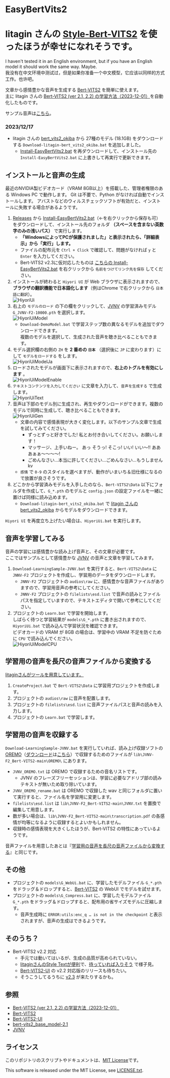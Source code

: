 ﻿# EasyBertVits2

# litagin さんの [Style-Bert-VITS2](https://github.com/litagin02/Style-Bert-VITS2) を使ったほうが幸せになれそうです。

I haven't tested it in an English environment, but if you have an English model it should work the same way. Maybe.<br>我没有在中文环境中测试过，但是如果你准备一个中文模型，它应该以同样的方式工作。也许吧。

文章から感情豊かな音声を生成する [Bert-VITS2](https://github.com/fishaudio/Bert-VITS2) を簡単に使えます。<br>主に litagin さんの  [Bert-VITS2 (ver 2.1, 2.2) の学習方法（2023-12-01）](https://zenn.dev/litagin/articles/b1ddc1da5ea2b3)を自動化したものです。

サンプル音声は[こちら](https://twitter.com/Zuntan03/status/1735947687466557733)。

### 2023/12/17

- litagin さんの [bert_vits2_okiba](https://huggingface.co/litagin/bert_vits2_okiba) から 27種のモデル (18.1GB) をダウンロードする `Download-litagin-bert_vits2_okiba.bat` を追加しました。
	- [Install-EasyBertVits2.bat](https://github.com/Zuntan03/EasyBertVits2/releases/download/v2.1.2/Install-EasyBertVits2.bat) を再ダウンロードして、インストール先の `Install-EasyBertVits2.bat` に上書きして再実行で更新できます。

## インストールと音声の生成

最近のNVIDIA製ビデオカード（VRAM 8GB以上）を搭載した、管理者権限のある Windows PC で動作します。 
Git は不要で、Python がなければ自動でインストールします。 
アバストなどのウィルスチェックソフトが有効だと、インストールに失敗する場合があるようです。

1. [Releases](https://github.com/Zuntan03/EasyBertVits2/releases) から [Install-EasyBertVits2.bat](https://github.com/Zuntan03/EasyBertVits2/releases/download/v2.1.2/Install-EasyBertVits2.bat)（←を右クリックから保存も可） をダウンロードして、インストール先のフォルダ **（スペースを含まない英数字のみの浅いパス）** で実行します。
	- **「WindowsによってPCが保護されました」と表示されたら、「詳細表示」から「実行」します。**
	- ファイルの配布元を `Ctrl + Click` で確認して、問題がなければ `y` と `Enter` を入力してください。
	- Bert-VITS2 v2.3に仮対応したものは [こちらの Install-EasyBertVits2.bat](https://github.com/Zuntan03/EasyBertVits2/raw/main/src/Install-EasyBertVits2.bat) を右クリックから `名前をつけてリンク先を保存` してください。
2. インストールが終わると `Hiyori UI` が Web ブラウザに表示されますので、**ブラウザの翻訳機能で日本語化します**（例はChrome で右クリックから `日本語に翻訳`）。<br>![HiyoriUi](./doc/img/HiyoriUi.png)
3. 右上の `モデルのロード` の下の欄をクリックして、[JVNV](https://sites.google.com/site/shinnosuketakamichi/research-topics/jvnv_corpus) の学習済みモデル `G_JVNV-F2-10000.pth` を選択します。<br>![HiyoriUiModel](./doc/img/HiyoriUiModel.png)
	- `Download-DemoModel.bat` で学習ステップ数の異なるモデルを追加でダウンロードできます。<br>複数のモデルを選択して、生成された音声を聴き比べることもできます。
4. モデル選択欄の右側の `ZH` を **2 番めの `日本`** （選択後に `JP` に変わります）にして `モデルをロードする` をします。<br>![HiyoriUiModelJa](./doc/img/HiyoriUiModelJa.png)
5. ロードされたモデルが画面下に表示されますので、**右上のトグルを有効にします** 。<br>![HiyoriUiModelEnable](./doc/img/HiyoriUiModelEnable.png)
6. `テキストコンテンツを入力してください` に文章を入力して、`音声を生成する` で生成します。<br>![HiyoriUiText](./doc/img/HiyoriUiText.png)
7. 音声は下部のモデル別に生成され、再生やダウンロードができます。複数のモデルで同時に生成して、聴き比べることもできます。<br>![HiyoriUiGen](./doc/img/HiyoriUiGen.png)
	- 文章の内容で感情表現が大きく変化します。以下のサンプル文章で生成を試してみてください。
		- ずっとずっと好きでした! 私とお付き合いしてください。お願いします！
		- マッサージ、上手いねー。 あっ そうっ!  そこっ!  いい! いい～!!  あああぁぁ～～～～! 
		- ごめんなさい…本当に許してください…ごめんなさい…もうしませんkv
	- `感情` で `0-9` のスタイルを選べますが、動作がいまいち＆旧仕様になるので放置が良さそうです。
8. どこかから学習済みモデルを入手したのなら、`Bert-VITS2\Data` 以下にフォルダを作成して、`G_*.pth` のモデルと `config.json` の設定ファイルを一緒に置けば同様に読み込めます。
	- `Download-litagin-bert_vits2_okiba.bat` で [litagin さんの bert_vits2_okiba](https://huggingface.co/litagin/bert_vits2_okiba) からモデルをダウンロードできます。

`Hiyori UI` を再度立ち上げたい場合は、`HiyoriUi.bat` を実行します。

## 音声を学習してみる

音声の学習には感情豊かな読み上げ音声と、その文章が必要です。<br>ここではサンプルとして感情豊かな [JVNV](https://sites.google.com/site/shinnosuketakamichi/research-topics/jvnv_corpus) の音声と文章を学習してみます。

1. `Download-LearningSample-JVNV.bat` を実行すると、`Bert-VITS2\Data` に `JNNV-F2` プロジェクトを作成し、学習用のデータをダウンロードします。
	- `JNNV-F2` プロジェクトの `audios\raw` に、感情豊かな音声ファイルがありますので、学習用音声の参考にしてください。
	- `JNNV-F2` プロジェクトの `filelists\esd.list` で音声の読みとファイルパスを指定していますので、テキストエディタで開いて参考にしてください。
2. プロジェクトの `Learn.bat` で学習を開始します。<br>しばらく待つと学習結果が `models\G_*.pth` に書き出されますので、`HiyoriUi.bat` で読み込んで学習状況を確認できます。<br>ビデオカードの VRAM が 8GB の場合は、学習中の VRAM 不足を防ぐために `CPU` で読み込んでください。<br>![HiyoriUiModelCPU](./doc/img/HiyoriUiModelCpu.png)

## 学習用の音声を長尺の音声ファイルから変換する

[litaginさんがツールを用意しています。](https://github.com/litagin02/slice-and-transcribe)

1. `CreateProject.bat` で `Bert-VITS2\Data` に学習用プロジェクトを作成します。
2. プロジェクトの `audios\raw` に音声を配置します。
3. プロジェクトの `filelists\esd.list` に音声ファイルパスと音声の読みを入力します。
4. プロジェクトの `Learn.bat` で学習します。

## 学習用の音声を収録する

`Download-LearningSample-JVNV.bat` を実行していれば、読み上げ収録ソフトの[OREMO](http://nwp8861.web.fc2.com/soft/oremo/index.html)（[ダウンロード](https://twitter.com/nwp8861/status/1694845767738167719)は[こちら](https://onedrive.live.com/?id=4E56C6D911E0FAA3%21326&cid=4E56C6D911E0FAA3)）で収録するためのファイルが `lib\JVNV-F2_Bert-VITS2-main\OREMO\` にあります。

- `JVNV_OREMO.txt` は OREMO で収録するための音名リストです。
	- JVNV のフレーズフリーセッションは、学習に必要なアドリブ部の読みテキストが無いため取り除いています。
- `JVNV_OREMO_rename.bat` は OREMO で収録した wav と同じフォルダに置いて実行すると、ファイル名を学習用に変更します。
- `filelists\esd.list` は `lib\JVNV-F2_Bert-VITS2-main\JVNV.txt` を置換で編集して用意します。
- 数が多い場合は、`lib\JVNV-F2_Bert-VITS2-main\transcription.pdf` の各感情が均等になるように収録するとよいかもしれません。
- 収録時の感情表現を大きくしたほうが、Bert-VITS2 の特性にあっているようです。

音声ファイルを用意したあとは『[学習用の音声を長尺の音声ファイルから変換する](#学習用の音声を長尺の音声ファイルから変換する)』と同じです。

## その他

- プロジェクトの `models\G_WebUi.bat` に、学習したモデルファイル `G_*.pth` をドラッグ＆ドロップすると、[Bert-VITS2](https://github.com/fishaudio/Bert-VITS2) の WebUI でモデルを試せます。
- プロジェクトの `models\G_Compress.bat` に、学習したモデルファイル `G_*.pth` をドラッグ＆ドロップすると、配布用の省サイズモデルに圧縮します。
	- 音声生成時に `ERROR:utils:enc_q … is not in the checkpoint` と表示されますが、音声の生成はできるようです。

## そのうち？

- Bert-VITS2 v2.2 対応
	- 手元では動いてはいるが、生成の品質が高められていない。
	- [litaginさんのStyle Textが便利](https://github.com/litagin02/Bert-VITS2-litagin)で、[待っていれば入りそう](https://github.com/fishaudio/Bert-VITS2/pull/240) で様子見。
	- [Bert-VITS2-UI](https://github.com/jiangyuxiaoxiao/Bert-VITS2-UI) の v2.2 対応版のリリースも待ちたい。
	- そうこうしてるうちに [v2.3](https://github.com/fishaudio/Bert-VITS2/tree/dev-2.3) が来たりするかも。

## 参照

- [Bert-VITS2 (ver 2.1, 2.2) の学習方法（2023-12-01）](https://zenn.dev/litagin/articles/b1ddc1da5ea2b3)
- [Bert-VITS2](https://github.com/fishaudio/Bert-VITS2)
- [Bert-VITS2-UI](https://github.com/jiangyuxiaoxiao/Bert-VITS2-UI)
- [bert-vits2_base_model-2.1](https://huggingface.co/Garydesu/bert-vits2_base_model-2.1)
- [JVNV](https://sites.google.com/site/shinnosuketakamichi/research-topics/jvnv_corpus)

## ライセンス

このリポジトリのスクリプトやドキュメントは、[MIT License](./LICENSE.txt)です。

This software is released under the MIT License, see [LICENSE.txt](./LICENSE.txt).
